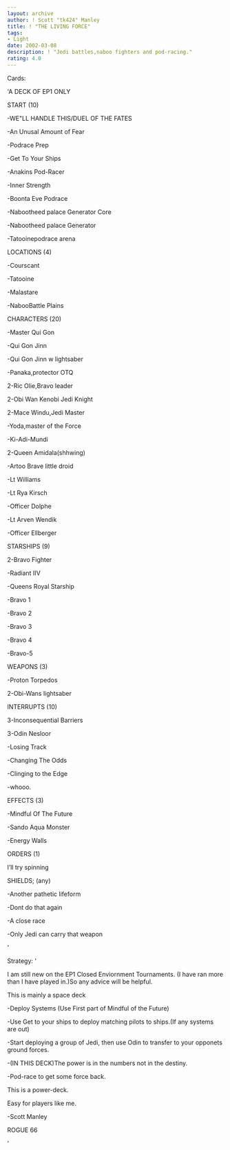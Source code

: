 ```yaml
---
layout: archive
author: ! Scott "tk424" Manley
title: ! "THE LIVING FORCE"
tags:
- Light
date: 2002-03-08
description: ! "Jedi battles,naboo fighters and pod-racing."
rating: 4.0
---
```

Cards: 

'A DECK OF EP1 ONLY



START (10)

-WE"LL HANDLE THIS/DUEL OF THE FATES

-An Unusal Amount of Fear

-Podrace Prep

-Get To Your Ships

-Anakins Pod-Racer

-Inner Strength

-Boonta Eve Podrace

-Nabootheed palace Generator Core

-Nabootheed palace Generator

-Tatooinepodrace arena


LOCATIONS (4)

-Courscant

-Tatooine

-Malastare

-NabooBattle Plains


CHARACTERS (20)

-Master Qui Gon

-Qui Gon Jinn

-Qui Gon Jinn w lightsaber

-Panaka,protector OTQ

2-Ric Olie,Bravo leader

2-Obi Wan Kenobi Jedi Knight

2-Mace Windu,Jedi Master

-Yoda,master of the Force

-Ki-Adi-Mundi

2-Queen Amidala(shhwing)

-Artoo Brave little droid

-Lt Williams

-Lt Rya Kirsch

-Officer Dolphe

-Lt Arven Wendik

-Officer Ellberger


STARSHIPS (9)

2-Bravo Fighter

-Radiant IIV

-Queens Royal Starship

-Bravo 1

-Bravo 2

-Bravo 3

-Bravo 4

-Bravo-5


WEAPONS (3)

-Proton Torpedos

2-Obi-Wans lightsaber


INTERRUPTS (10)

3-Inconsequential Barriers

3-Odin Nesloor

-Losing Track

-Changing The Odds

-Clinging to the Edge

-whooo.


EFFECTS (3)

-Mindful Of The Future

-Sando Aqua Monster

-Energy Walls


ORDERS (1)

I’ll try spinning


SHIELDS; (any)

-Another pathetic lifeform

-Dont do that again

-A close race

-Only Jedi can carry that weapon




'

Strategy: '

I am still new on the EP1 Closed Enviornment Tournaments. (I have ran more than I have played in.)So any advice will be helpful.


This is mainly a space deck

-Deploy Systems (Use First part of Mindful of the Future)

-Use Get to your ships to deploy matching pilots to ships.(If any systems are out)

-Start deploying a group of Jedi,  then use Odin to transfer to your opponets ground forces.

-(IN THIS DECK)The power is in the numbers not in the destiny.

-Pod-race to get some force back.

 This is a power-deck.

Easy for players like me.


-Scott Manley

ROGUE 66

'